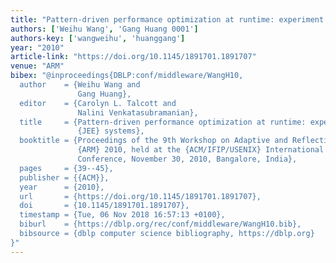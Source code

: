 ```yaml
---
title: "Pattern-driven performance optimization at runtime: experiment on JEE systems"
authors: ['Weihu Wang', 'Gang Huang 0001']
authors-key: ['wangweihu', 'huanggang']
year: "2010"
article-link: "https://doi.org/10.1145/1891701.1891707"
venue: "ARM"
bibex: "@inproceedings{DBLP:conf/middleware/WangH10,
  author    = {Weihu Wang and
               Gang Huang},
  editor    = {Carolyn L. Talcott and
               Nalini Venkatasubramanian},
  title     = {Pattern-driven performance optimization at runtime: experiment on
               {JEE} systems},
  booktitle = {Proceedings of the 9th Workshop on Adaptive and Reflective Middleware,
               {ARM} 2010, held at the {ACM/IFIP/USENIX} International Middleware
               Conference, November 30, 2010, Bangalore, India},
  pages     = {39--45},
  publisher = {{ACM}},
  year      = {2010},
  url       = {https://doi.org/10.1145/1891701.1891707},
  doi       = {10.1145/1891701.1891707},
  timestamp = {Tue, 06 Nov 2018 16:57:13 +0100},
  biburl    = {https://dblp.org/rec/conf/middleware/WangH10.bib},
  bibsource = {dblp computer science bibliography, https://dblp.org}
}"
---
```

